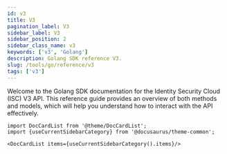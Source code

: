 ```yaml
---
id: v3
title: V3 
pagination_label: V3
sidebar_label: V3
sidebar_position: 2
sidebar_class_name: v3
keywords: ['v3', 'Golang']
description: Golang SDK reference V3.
slug: /tools/go/reference/v3
tags: ['v3']
--- 
```


Welcome to the Golang SDK documentation for the Identity Security Cloud (ISC) V3 API. This reference guide provides an overview of both methods and models, which will help you understand how to interact with the API effectively.

```mdx-code-block
import DocCardList from '@theme/DocCardList';
import {useCurrentSidebarCategory} from '@docusaurus/theme-common';

<DocCardList items={useCurrentSidebarCategory().items}/>
```